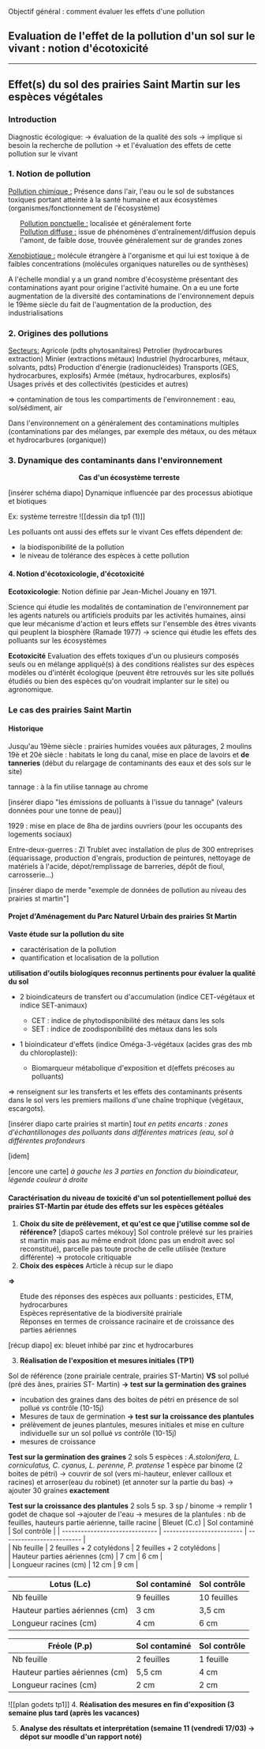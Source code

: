 
Objectif général : comment évaluer les effets d'une pollution

## Evaluation de l'effet de la pollution d'un sol sur le vivant : notion d'écotoxicité

___
## Effet(s) du sol des prairies Saint Martin sur les espèces végétales

### Introduction

Diagnostic écologique:
-> évaluation de la qualité des sols
-> implique si besoin la recherche de pollution
-> et l'évaluation des effets de cette pollution sur le vivant

### 1. Notion de pollution

<u>Pollution chimique :</u> Présence dans l'air, l'eau ou le sol de substances toxiques portant atteinte à la santé humaine et aux écosystèmes (organismes/fonctionnement de l'écosystème)
<ul><u>Pollution ponctuelle :</u> localisée et généralement forte <br>
<u>Pollution diffuse :</u> issue de phénomènes d'entraînement/diffusion depuis l'amont, de faible dose, trouvée généralement sur de grandes zones</ul>
<u>Xenobiotique :</u> molécule étrangère à l'organisme et qui lui est toxique à de faibles concentrations (molécules organiques naturelles ou de synthèses)

A l'échelle mondial y a un grand nombre d'écosystème présentant des contaminations ayant pour origine l'activité humaine.
On a eu une forte augmentation de la diversité des contaminations de l'environnement depuis le 19ème siècle du fait de l'augmentation de la production, des industrialisations

### 2. Origines des pollutions

<u>Secteurs:</u>
Agricole (pdts phytosanitaires)
Petrolier (hydrocarbures extraction)
Minier (extractions métaux)
Industriel (hydrocarbures, métaux, solvants, pdts)
Production d'énergie (radionucléides)
Transports (GES, hydrocarbures, explosifs)
Armée (métaux, hydrocarbures, explosifs)
Usages privés et des collectivités (pesticides et autres)

=> contamination de tous les compartiments de l'environnement : eau, sol/sédiment, air

Dans l'environnement on a généralement des contaminations multiples (contaminations par des mélanges, par exemple des métaux, ou des métaux et hydrocarbures (organique))

### 3. Dynamique des contaminants dans l'environnement
<ul><ul><ul><ul><ul><ul><b> Cas d'un écosystème terreste</b></ul></ul></ul></ul></ul></ul>

[insérer schéma diapo]
Dynamique influencée par des processus abiotique et biotiques

Ex: système terrestre
![[dessin dia tp1 (1)]]

Les polluants ont aussi des effets sur le vivant
Ces effets dépendent de:
- la biodisponibilité de la pollution
-  le niveau de tolérance des espèces à cette pollution

#### 4. Notion d'écotoxicologie, d'écotoxicité

**Ecotoxicologie**:
Notion définie par Jean-Michel Jouany en 1971.

Science qui étudie les modalités de contamination de l'environnement par les agents naturels ou artificiels produits par les activités humaines, ainsi que leur mécanisme d'action et leurs effets sur l'ensemble des êtres vivants qui peuplent la biosphère (Ramade 1977)
-> science qui étudie les effets des polluants sur les écosystèmes

**Ecotoxicité**
Evaluation des effets toxiques d'un ou plusieurs composés seuls ou en mélange appliqué(s) à des conditions réalistes sur des espèces modèles ou d'intérêt écologique (peuvent être retrouvés sur les site pollués étudiés ou bien des espèces qu'on voudrait implanter sur le site) ou agronomique.

### Le cas des prairies Saint Martin

#### Historique

Jusqu'au 19ème siècle : prairies humides vouées aux pâturages, 2 moulins
19è et 20è siècle : habitats le long du canal, mise en place de lavoirs et **de tanneries** (début du relargage de contaminants des eaux et des sols sur le site)

tannage : à la fin utilise tannage au chrome

[insérer diapo "les émissions de polluants à l'issue du tannage" (valeurs données pour une tonne de peau)]

1929 : mise en place de 8ha de jardins ouvriers (pour les occupants des logements sociaux)

Entre-deux-guerres : ZI Trublet avec installation de plus de 300 entreprises (équarissage, production d'engrais, production de peintures, nettoyage de matériels à l'acide, dépot/remplissage de barreries, dépôt de fioul, carrosserie...)

[insérer diapo de merde "exemple de données de pollution au niveau des prairies st martin"]

#### Projet d'Aménagement du Parc Naturel Urbain des prairies St Martin

**Vaste étude sur la pollution du site**
- caractérisation de la pollution
- quantification et localisation de la pollution

**utilisation d'outils biologiques reconnus pertinents pour évaluer la qualité du sol**
- 2 bioindicateurs de transfert ou d'accumulation (indice CET-végétaux et indice SET-animaux)
	- CET : indice de phytodisponibilité des métaux dans les sols
	- SET : indice de zoodisponibilité des métaux dans les sols

- 1 bioindicateur d'effets (indice Oméga-3-végétaux (acides gras des mb du chloroplaste)):
	- Biomarqueur métabolique d'exposition et d(effets précoses au polluants)

=> renseignent sur les transferts et les effets des contaminants présents dans le sol vers les premiers maillons d'une chaîne trophique (végétaux, escargots).

[insérer diapo carte prairies st martin]
*tout en petits encarts : zones d'échantillonages des polluants dans différentes matrices (eau, sol à différentes profondeurs*

[idem]

[encore une carte]
*à gauche les 3 parties en fonction du bioindicateur, légende couleur à droite*


#### Caractérisation du niveau de toxicité d'un sol potentiellement pollué des prairies ST-Martin par étude des effets sur les espèces gétéales

1. **Choix du site de prélèvement, et qu'est ce que j'utilise comme sol de référence?**
[diapoS cartes mékouy]
Sol controle prélevé sur les prairies st martin mais pas au même endroit (donc pas un endroit avec sol reconstitué), parcelle pas toute proche de celle utilisée (texture différente) -> protocole critiquable
2. **Choix des espèces**
Article à récup sur le diapo

**=>** 
<ul>Etude des réponses des espèces aux polluants : pesticides, ETM, hydrocarbures<br>
Espèces représentative de la biodiversité prairiale<br>
Réponses en termes de croissance racinaire et de croissance des parties aériennes</ul>
[récup diapo]
ex: bleuet inhibé par zinc et hydrocarbures

3. **Réalisation de l'exposition et mesures initiales (TP1)**

Sol de référence (zone prairiale centrale, prairies ST-Martin) **VS** sol pollué (pré des ânes, prairies ST- Martin)
**-> test sur la germination des graines** 
- incubation des graines dans des boites de pétri en présence de sol pollué *vs* contrôle
(10-15j)
- Mesures de taux de germination
**-> test sur la croissance des plantules**
- prélèvement de jeunes plantules, mesures initiales et mise en culture individuelle sur un sol pollué *vs* contrôle
(10-15j)
- mesures de croissance 

**Test sur la germination des graines**
2 sols
5 espèces : *A.stolonifera, L. corniculatus, C. cyanus, L. perenne, P. pratense*
1 espèce par binome (2 boites de pétri)
-> couvrir de sol (vers mi-hauteur, enlever cailloux et racines) et arroser(eau du robinet) (et annoter sur la partie du bas)
-> ajouter 30 graines **exactement**

**Test sur la croissance des plantules**
2 sols
5 sp.
3 sp / binome 
-> remplir 1 godet de chaque sol
->ajouter de l'eau
-> mesures de la plantules : nb de feuilles, hauteurs partie aérienne, taille racine
| Bleuet (C.c)                   | Sol contaminé             | Sol contrôle              | 
| ------------------------------ | ------------------------- | ------------------------- |  
| Nb feuille                     | 2 feuilles + 2 cotylédons | 2 feuilles + 2 cotylédons |     
| Hauteur parties aériennes (cm) | 7 cm                      | 6 cm                      |     
| Longueur racines (cm)          | 12 cm                     | 9 cm                      |    

| Lotus (L.c)     | Sol contaminé | Sol contrôle |
| ------------------------------ | ------------- | ------------ |
| Nb feuille                     | 9 feuilles            | 10 feuilles          |
| Hauteur parties aériennes (cm) | 3 cm          | 3,5 cm       |
| Longueur racines (cm)          | 4 cm          | 6 cm             |

| Fréole (P.p)                   | Sol contaminé | Sol contrôle |
| ------------------------------ | ------------- | ------------ |
| Nb feuille                     | 2 feuilles    | 1 feuille    |
| Hauteur parties aériennes (cm) | 5,5 cm        | 4 cm             |
| Longueur racines (cm)          | 2 cm          | 2 cm             |

![[plan godets tp1]]
4. **Réalisation des mesures en fin d'exposition (3 semaine plus tard (après les vacances)**

5. **Analyse des résultats et interprétation (semaine 11 (vendredi 17/03) -> dépot sur moodle d'un rapport noté)**


